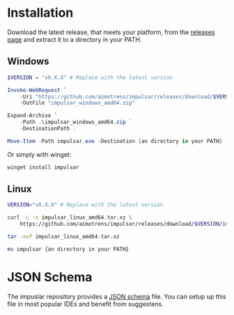 # Installation

Download the latest release, that meets your platform, from the [releases page](https://github.com/aimotrens/impulsar/releases/latest) and extract it to a directory in your PATH.

## Windows

```powershell
$VERSION = "vX.X.X" # Replace with the latest version

Invoke-WebRequest `
    -Uri "https://github.com/aimotrens/impulsar/releases/download/$VERSION/impulsar_windows_amd64.zip" `
    -OutFile "impulsar_windows_amd64.zip"

Expand-Archive `
    -Path .\impulsar_windows_amd64.zip `
    -DestinationPath .

Move-Item -Path impulsar.exe -Destination {an directory in your PATH}
```

Or simply with winget:

```powershell
winget install impulsar
```

## Linux

```bash
VERSION="vX.X.X" # Replace with the latest version

curl -L -o impulsar_linux_amd64.tar.xz \
    https://github.com/aimotrens/impulsar/releases/download/$VERSION/impulsar_linux_amd64.tar.xz

tar -xvf impulsar_linux_amd64.tar.xz

mv impulsar {an directory in your PATH}
```

# JSON Schema
The impuslar repository provides a [JSON schema](https://github.com/aimotrens/impulsar/blob/main/schema.json) file. You can setup up this file in most popular IDEs and benefit from suggestens.
